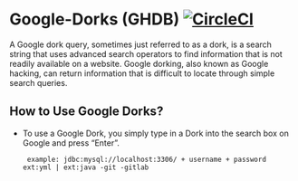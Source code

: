 # Google-Dorks (GHDB) [![CircleCI](https://circleci.com/gh/heytherevibin/Google-Dorks/tree/main.svg?style=svg)](https://circleci.com/gh/heytherevibin/Google-Dorks/tree/main)

   A Google dork query, sometimes just referred to as a dork, is a search string that uses advanced search operators to find information that is not readily available on a website. Google dorking, also known as Google hacking, can return information that is difficult to locate through simple search queries.

## How to Use Google Dorks? ##

   - To use a Google Dork, you simply type in a Dork into the search box on Google and press “Enter”.
        
          example: jdbc:mysql://localhost:3306/ + username + password ext:yml | ext:java -git -gitlab
